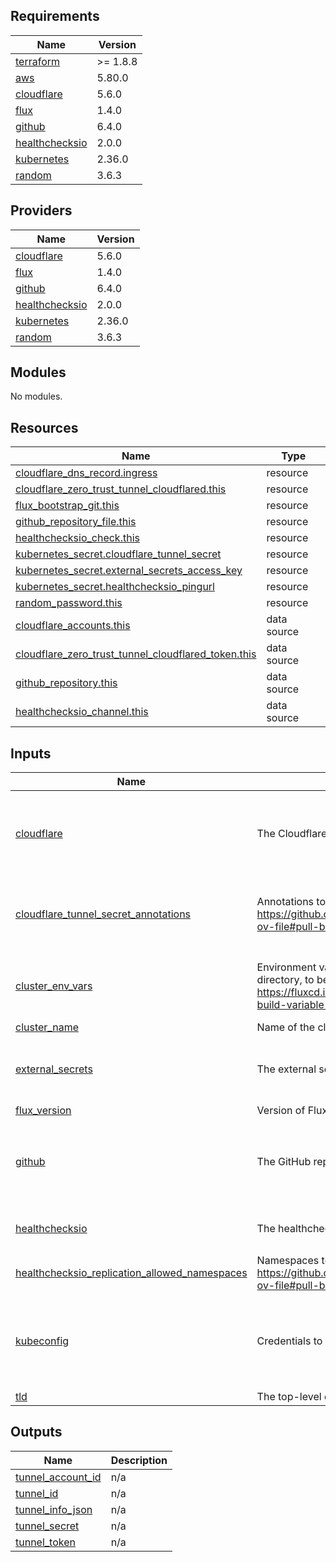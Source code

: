 <!-- BEGIN_TF_DOCS -->
## Requirements

| Name | Version |
|------|---------|
| <a name="requirement_terraform"></a> [terraform](#requirement\_terraform) | >= 1.8.8 |
| <a name="requirement_aws"></a> [aws](#requirement\_aws) | 5.80.0 |
| <a name="requirement_cloudflare"></a> [cloudflare](#requirement\_cloudflare) | 5.6.0 |
| <a name="requirement_flux"></a> [flux](#requirement\_flux) | 1.4.0 |
| <a name="requirement_github"></a> [github](#requirement\_github) | 6.4.0 |
| <a name="requirement_healthchecksio"></a> [healthchecksio](#requirement\_healthchecksio) | 2.0.0 |
| <a name="requirement_kubernetes"></a> [kubernetes](#requirement\_kubernetes) | 2.36.0 |
| <a name="requirement_random"></a> [random](#requirement\_random) | 3.6.3 |

## Providers

| Name | Version |
|------|---------|
| <a name="provider_cloudflare"></a> [cloudflare](#provider\_cloudflare) | 5.6.0 |
| <a name="provider_flux"></a> [flux](#provider\_flux) | 1.4.0 |
| <a name="provider_github"></a> [github](#provider\_github) | 6.4.0 |
| <a name="provider_healthchecksio"></a> [healthchecksio](#provider\_healthchecksio) | 2.0.0 |
| <a name="provider_kubernetes"></a> [kubernetes](#provider\_kubernetes) | 2.36.0 |
| <a name="provider_random"></a> [random](#provider\_random) | 3.6.3 |

## Modules

No modules.

## Resources

| Name | Type |
|------|------|
| [cloudflare_dns_record.ingress](https://registry.terraform.io/providers/cloudflare/cloudflare/5.6.0/docs/resources/dns_record) | resource |
| [cloudflare_zero_trust_tunnel_cloudflared.this](https://registry.terraform.io/providers/cloudflare/cloudflare/5.6.0/docs/resources/zero_trust_tunnel_cloudflared) | resource |
| [flux_bootstrap_git.this](https://registry.terraform.io/providers/fluxcd/flux/1.4.0/docs/resources/bootstrap_git) | resource |
| [github_repository_file.this](https://registry.terraform.io/providers/integrations/github/6.4.0/docs/resources/repository_file) | resource |
| [healthchecksio_check.this](https://registry.terraform.io/providers/kristofferahl/healthchecksio/2.0.0/docs/resources/check) | resource |
| [kubernetes_secret.cloudflare_tunnel_secret](https://registry.terraform.io/providers/hashicorp/kubernetes/2.36.0/docs/resources/secret) | resource |
| [kubernetes_secret.external_secrets_access_key](https://registry.terraform.io/providers/hashicorp/kubernetes/2.36.0/docs/resources/secret) | resource |
| [kubernetes_secret.healthchecksio_pingurl](https://registry.terraform.io/providers/hashicorp/kubernetes/2.36.0/docs/resources/secret) | resource |
| [random_password.this](https://registry.terraform.io/providers/hashicorp/random/3.6.3/docs/resources/password) | resource |
| [cloudflare_accounts.this](https://registry.terraform.io/providers/cloudflare/cloudflare/5.6.0/docs/data-sources/accounts) | data source |
| [cloudflare_zero_trust_tunnel_cloudflared_token.this](https://registry.terraform.io/providers/cloudflare/cloudflare/5.6.0/docs/data-sources/zero_trust_tunnel_cloudflared_token) | data source |
| [github_repository.this](https://registry.terraform.io/providers/integrations/github/6.4.0/docs/data-sources/repository) | data source |
| [healthchecksio_channel.this](https://registry.terraform.io/providers/kristofferahl/healthchecksio/2.0.0/docs/data-sources/channel) | data source |

## Inputs

| Name | Description | Type | Default | Required |
|------|-------------|------|---------|:--------:|
| <a name="input_cloudflare"></a> [cloudflare](#input\_cloudflare) | The Cloudflare account to use. | <pre>object({<br/>    account   = string<br/>    email     = string<br/>    api_token = string<br/>    zone_id   = string<br/>  })</pre> | n/a | yes |
| <a name="input_cloudflare_tunnel_secret_annotations"></a> [cloudflare\_tunnel\_secret\_annotations](#input\_cloudflare\_tunnel\_secret\_annotations) | Annotations to add to the secret for the Cloudflare Tunnel. For https://github.com/mittwald/kubernetes-replicator?tab=readme-ov-file#pull-based-replication | `map(string)` | <pre>{<br/>  "replicator.v1.mittwald.de/replication-allowed": "true",<br/>  "replicator.v1.mittwald.de/replication-allowed-namespaces": "network"<br/>}</pre> | no |
| <a name="input_cluster_env_vars"></a> [cluster\_env\_vars](#input\_cluster\_env\_vars) | Environment variables to add to the cluster git repository root directory, to be consumed by flux. See: https://fluxcd.io/flux/components/kustomize/kustomizations/#post-build-variable-substitution | <pre>list(object({<br/>    name  = string<br/>    value = string<br/>  }))</pre> | `[]` | no |
| <a name="input_cluster_name"></a> [cluster\_name](#input\_cluster\_name) | Name of the cluster | `string` | n/a | yes |
| <a name="input_external_secrets"></a> [external\_secrets](#input\_external\_secrets) | The external secret store. | <pre>object({<br/>    id     = string<br/>    secret = string<br/>  })</pre> | n/a | yes |
| <a name="input_flux_version"></a> [flux\_version](#input\_flux\_version) | Version of Flux to install | `string` | `"v2.4.0"` | no |
| <a name="input_github"></a> [github](#input\_github) | The GitHub repository to use. | <pre>object({<br/>    org             = string<br/>    repository      = string<br/>    repository_path = string<br/>    token           = string<br/>  })</pre> | n/a | yes |
| <a name="input_healthchecksio"></a> [healthchecksio](#input\_healthchecksio) | The healthchecks.io account to use. | <pre>object({<br/>    api_key = string<br/>  })</pre> | n/a | yes |
| <a name="input_healthchecksio_replication_allowed_namespaces"></a> [healthchecksio\_replication\_allowed\_namespaces](#input\_healthchecksio\_replication\_allowed\_namespaces) | Namespaces to allow replication for healthchecks.io.  See: https://github.com/mittwald/kubernetes-replicator?tab=readme-ov-file#pull-based-replication | `string` | `"monitoring"` | no |
| <a name="input_kubeconfig"></a> [kubeconfig](#input\_kubeconfig) | Credentials to access kubernetes cluster | <pre>object({<br/>    host                   = string<br/>    client_certificate     = string<br/>    client_key             = string<br/>    cluster_ca_certificate = string<br/>  })</pre> | n/a | yes |
| <a name="input_tld"></a> [tld](#input\_tld) | The top-level domain to use for the Cloudflare Tunnel | `string` | n/a | yes |

## Outputs

| Name | Description |
|------|-------------|
| <a name="output_tunnel_account_id"></a> [tunnel\_account\_id](#output\_tunnel\_account\_id) | n/a |
| <a name="output_tunnel_id"></a> [tunnel\_id](#output\_tunnel\_id) | n/a |
| <a name="output_tunnel_info_json"></a> [tunnel\_info\_json](#output\_tunnel\_info\_json) | n/a |
| <a name="output_tunnel_secret"></a> [tunnel\_secret](#output\_tunnel\_secret) | n/a |
| <a name="output_tunnel_token"></a> [tunnel\_token](#output\_tunnel\_token) | n/a |
<!-- END_TF_DOCS -->